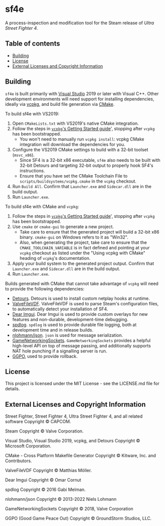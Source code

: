 ﻿# sf4e

A process-inspection and modification tool for the Steam release of _Ultra Street Fighter 4_.

## Table of contents
  * [Building](#building)
  * [License](#license)
  * [External Licenses and Copyright Information](#external-licenses-and-copyright-information)

## Building

`sf4e` is built primarily with [Visual Studio](https://visualstudio.microsoft.com/)
2019 or later with Visual C++. Other development environments will need support for
installing dependencies, ideally via [vcpkg](https://vcpkg.io/en/index.html), and
build file generation via [CMake](https://cmake.org/).

To build sf4e with VS2019:

1. Open `CMakeLists.txt` with VS2019's native CMake integration.
2. Follow the steps in [`vcpkg`'s Getting Started guide](https://vcpkg.io/en/getting-started.html)',
   stopping after `vcpkg` has been bootstrapped.
   * You won't need to manually run `vcpkg install`: vcpkg CMake integration will download the dependencies for you.
3. Configure the VS2019 CMake settings to build with a 32-bit toolset (`msvc_x86`).
   - Since SF4 is a 32-bit x86 executable, `sf4e` also needs to be built with
     32-bit Detours and targeting 32-bit output to properly hook SF4's
     instructions.
   - Ensure that you have set the CMake Toolchain File to
     `scripts/buildsystems/vcpkg.cmake` in the `vcpkg` checkout.
4. Run `Build All`. Confirm that `Launcher.exe` and `Sidecar.dll` are in
   the build output.
5. Run `Launcher.exe`.

To build sf4e with CMake and `vcpkg`:

1. Follow the steps in [`vcpkg`'s Getting Started guide](https://vcpkg.io/en/getting-started.html)',
   stopping after `vcpkg` has been bootstrapped.
2. Use `cmake` or `cmake-gui` to generate a new project.
   * Take care to ensure that the generated project will build a 32-bit x86
     binary. `cmake-gui` on Windows refers to it as "Win32".
   * Also, when generating the project, take care to ensure that the
     `CMAKE_TOOLCHAIN_VARIABLE` is in fact defined and pointing at your
     `vcpkg` checkout as listed under the "Using vcpkg with CMake" heading
     of `vcpkg`'s documentation.
3. Apply your build system to the generated project output. Confirm that
   `Launcher.exe` and `Sidecar.dll` are in the build output.
4. Run `Launcher.exe`.

Builds generated with CMake that cannot take advantage of `vcpkg` will need to
provide the following dependencies:

* [Detours](https://github.com/microsoft/Detours). Detours is used to install
  custom netplay hooks at runtime.
* [ValveFileVDF](https://github.com/TinyTinni/ValveFileVDF). ValveFileVDF
  is used to parse Steam's configuration files, to automatically detect
  your installation of SF4.
* [Dear Imgui](https://github.com/ocornut/imgui). Dear Imgui is used to
  provide custom overlays for new features and non-durable,
  development-time debugging.
* [spdlog](https://github.com/gabime/spdlog). `spdlog` is used to provide
  durable file logging, both at development time and in release builds.
* [nlohmann/json](https://github.com/nlohmann/json). `json` is used for
  message serialization.
* [GameNetworkingSockets](https://github.com/ValveSoftware/GameNetworkingSockets/).
  `GameNetworkingSockets` provides a helpful high-level API on top
  of message passing, and additionally supports NAT hole punching if
  a signalling server is run.
* [GGPO](https://github.com/pond3r/ggpo), used to provide rollback.

## License

This project is licensed under the MIT License - see the LICENSE.md file for details.

## External Licenses and Copyright Information

Street Fighter, Street Fighter 4, Ultra Street Fighter 4, and all related software
Copyright © CAPCOM.

Steam
Copyright © Valve Corporation.

Visual Studio, Visual Studio 2019, vcpkg, and Detours
Copyright © Microsoft Corporation.

CMake - Cross Platform Makefile Generator
Copyright © Kitware, Inc. and Contributors.

ValveFileVDF
Copyright © Matthias Möller.

Dear Imgui
Copyright © Omar Cornut

spdlog
Copyright © 2016 Gabi Melman.

nlohmann/json
Copyright © 2013-2022 Niels Lohmann

GameNetworkingSockets
Copyright © 2018, Valve Corporation

GGPO (Good Game Peace Out)
Copyright © GroundStorm Studios, LLC.